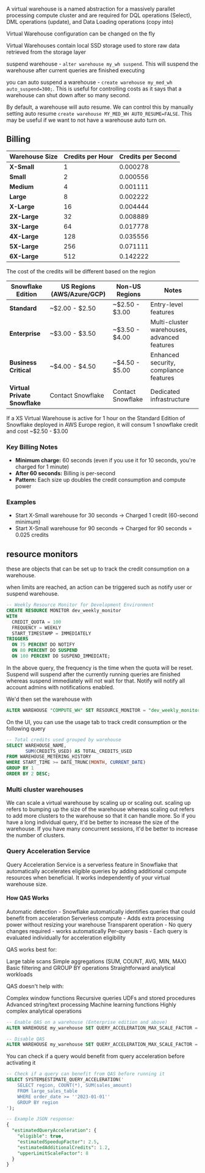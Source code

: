 A virtual warehouse is a named abstraction for a massively parallet processing compute cluster and are required for DQL operations (Select), DML operations (update), and Data Loading operations (copy into)

Virtual Warehouse configuration can be changed on the fly

Virtual Warehouses contain local SSD storage used to store raw data retrieved from the storage layer

suspend warehouse - `alter warehouse my_wh suspend`. This will suspend the warehouse after current queries are finished executing

you can auto suspend a warehouse - `create warehouse my_med_wh auto_suspend=300;`. This is useful for controlling costs as it says that a warehouse can shut down after so many second.

By default, a warehouse will auto resume. We can control this by manually setting auto resume `create warehouse MY_MED_WH AUTO_RESUME=FALSE`. This may be useful if we want to not have a warehouse auto turn on.

## Billing

| Warehouse Size | Credits per Hour | Credits per Second |
|----------------|------------------|-------------------|
| **X-Small**    | 1                | 0.000278          |
| **Small**      | 2                | 0.000556          |
| **Medium**     | 4                | 0.001111          |
| **Large**      | 8                | 0.002222          |
| **X-Large**    | 16               | 0.004444          |
| **2X-Large**   | 32               | 0.008889          |
| **3X-Large**   | 64               | 0.017778          |
| **4X-Large**   | 128              | 0.035556          |
| **5X-Large**   | 256              | 0.071111          |
| **6X-Large**   | 512              | 0.142222          |

The cost of the credits will be different based on the region

| Snowflake Edition | US Regions (AWS/Azure/GCP) | Non-US Regions | Notes |
|-------------------|---------------------------|----------------|-------|
| **Standard**      | ~$2.00 - $2.50           | ~$2.50 - $3.00 | Entry-level features |
| **Enterprise**    | ~$3.00 - $3.50           | ~$3.50 - $4.00 | Multi-cluster warehouses, advanced features |
| **Business Critical** | ~$4.00 - $4.50        | ~$4.50 - $5.00 | Enhanced security, compliance features |
| **Virtual Private Snowflake** | Contact Snowflake | Contact Snowflake | Dedicated infrastructure |

If a XS Virtual Warehouse is active for 1 hour on the Standard Edition of Snowflake deployed in AWS Europe region, it will consum 1 snowflake credit and cost ~$2.50 - $3.00

### Key Billing Notes

- **Minimum charge:** 60 seconds (even if you use it for 10 seconds, you're charged for 1 minute)
- **After 60 seconds:** Billing is per-second
- **Pattern:** Each size up doubles the credit consumption and compute power

### Examples

- Start X-Small warehouse for 30 seconds → Charged 1 credit (60-second minimum)
- Start X-Small warehouse for 90 seconds → Charged for 90 seconds = 0.025 credits

## resource monitors

these are objects that can be set up to track the credit consumption on a warehouse.

when limits are reached, an action can be triggered such as notify user or suspend warehouse.

```sql
-- Weekly Resource Monitor for Development Environment
CREATE RESOURCE MONITOR dev_weekly_monitor
WITH
  CREDIT_QUOTA = 100
  FREQUENCY = WEEKLY
  START_TIMESTAMP = IMMEDIATELY
TRIGGERS
  ON 75 PERCENT DO NOTIFY
  ON 80 PERCENT DO SUSPEND
  ON 100 PERCENT DO SUSPEND_IMMEDIATE;
```

In the above query, the frequency is the time when the quota will be reset. Suspend will suspend after the currently running queries are finished whereas suspend immediately will not wait for that. Notify will notify all account admins with notifications enabled.

We'd then set the warehouse with

```sql
ALTER WAREHOUSE "COMPUTE_WH" SET RESOURCE_MONITOR = "dev_weekly_monitor";
```

On the UI, you can use the usage tab to track credit consumption or the following query 

```sql
-- Total credits used grouped by warehouse
SELECT WAREHOUSE_NAME,
       SUM(CREDITS_USED) AS TOTAL_CREDITS_USED
FROM WAREHOUSE_METERING_HISTORY
WHERE START_TIME >= DATE_TRUNC(MONTH, CURRENT_DATE)
GROUP BY 1
ORDER BY 2 DESC;
```

### Multi cluster warehouses

We can scale a virtual warehouse by scaling up or scaling out. scaling up refers to bumping up the size of the warehouse whereas scaling out refers to add more clusters to the warehouse so that it can handle more. So if you have a long individual query, it'd be better to increase the size of the warehouse. If you have many concurrent sessions, it'd be better to increase the number of clusters.

### Query Acceleration Service

Query Acceleration Service is a serverless feature in Snowflake that automatically accelerates eligible queries by adding additional compute resources when beneficial. It works independently of your virtual warehouse size.

#### How QAS Works

Automatic detection - Snowflake automatically identifies queries that could benefit from acceleration
Serverless compute - Adds extra processing power without resizing your warehouse
Transparent operation - No query changes required - works automatically
Per-query basis - Each query is evaluated individually for acceleration eligibility

QAS works best for:

Large table scans
Simple aggregations (SUM, COUNT, AVG, MIN, MAX)
Basic filtering and GROUP BY operations
Straightforward analytical workloads

QAS doesn't help with:

Complex window functions
Recursive queries
UDFs and stored procedures
Advanced string/text processing
Machine learning functions
Highly complex analytical operations

```sql
-- Enable QAS on a warehouse (Enterprise edition and above)
ALTER WAREHOUSE my_warehouse SET QUERY_ACCELERATION_MAX_SCALE_FACTOR = 8;

-- Disable QAS
ALTER WAREHOUSE my_warehouse SET QUERY_ACCELERATION_MAX_SCALE_FACTOR = 0;
```

You can check if a query would benefit from query acceleration before activating it

```sql
-- Check if a query can benefit from QAS before running it
SELECT SYSTEM$ESTIMATE_QUERY_ACCELERATION('
    SELECT region, COUNT(*), SUM(sales_amount)
    FROM large_sales_table 
    WHERE order_date >= ''2023-01-01''
    GROUP BY region
');

-- Example JSON response:
{
  "estimatedQueryAcceleration": {
    "eligible": true,
    "estimatedSpeedupFactor": 2.5,
    "estimatedAdditionalCredits": 1.2,
    "upperLimitScaleFactor": 8
  }
}
```
